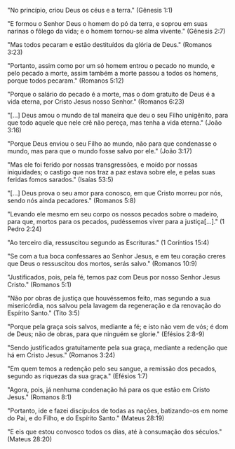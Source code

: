 "No princípio, criou Deus os céus e a terra." (Gênesis 1:1)

"E formou o Senhor Deus o homem do pó da terra, e soprou em suas narinas o fôlego da vida; e o homem tornou-se alma vivente." (Gênesis 2:7)

"Mas todos pecaram e estão destituídos da glória de Deus." (Romanos 3:23)

"Portanto, assim como por um só homem entrou o pecado no mundo, e pelo pecado a morte, assim também a morte passou a todos os homens, porque todos pecaram." (Romanos 5:12)

"Porque o salário do pecado é a morte, mas o dom gratuito de Deus é a vida eterna, por Cristo Jesus nosso Senhor." (Romanos 6:23)

"[...] Deus amou o mundo de tal maneira que deu o seu Filho unigênito, para que todo aquele que nele crê não pereça, mas tenha a vida eterna." (João 3:16)

"Porque Deus enviou o seu Filho ao mundo, não para que condenasse o mundo, mas para que o mundo fosse salvo por ele." (João 3:17)

"Mas ele foi ferido por nossas transgressões, e moído por nossas iniquidades; o castigo que nos traz a paz estava sobre ele, e pelas suas feridas fomos sarados." (Isaías 53:5)

"[...] Deus prova o seu amor para conosco, em que Cristo morreu por nós, sendo nós ainda pecadores." (Romanos 5:8)

"Levando ele mesmo em seu corpo os nossos pecados sobre o madeiro, para que, mortos para os pecados, pudéssemos viver para a justiça[...]." (1 Pedro 2:24)

"Ao terceiro dia, ressuscitou segundo as Escrituras." (1 Coríntios 15:4)

"Se com a tua boca confessares ao Senhor Jesus, e em teu coração creres que Deus o ressuscitou dos mortos, serás salvo." (Romanos 10:9)

"Justificados, pois, pela fé, temos paz com Deus por nosso Senhor Jesus Cristo." (Romanos 5:1)

"Não por obras de justiça que houvéssemos feito, mas segundo a sua misericórdia, nos salvou pela lavagem da regeneração e da renovação do Espírito Santo." (Tito 3:5)

"Porque pela graça sois salvos, mediante a fé; e isto não vem de vós; é dom de Deus; não de obras, para que ninguém se glorie." (Efésios 2:8-9)

"Sendo justificados gratuitamente pela sua graça, mediante a redenção que há em Cristo Jesus." (Romanos 3:24)

"Em quem temos a redenção pelo seu sangue, a remissão dos pecados, segundo as riquezas da sua graça." (Efésios 1:7)

"Agora, pois, já nenhuma condenação há para os que estão em Cristo Jesus." (Romanos 8:1)

"Portanto, ide e fazei discípulos de todas as nações, batizando-os em nome do Pai, e do Filho, e do Espírito Santo." (Mateus 28:19)

"E eis que estou convosco todos os dias, até à consumação dos séculos." (Mateus 28:20)

